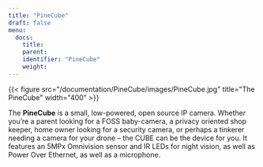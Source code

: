 ```yaml
---
title: "PineCube"
draft: false
menu:
  docs:
    title:
    parent:
    identifier: "PineCube"
    weight: 
---
```


{{< figure src="/documentation/PineCube/images/PineCube.jpg" title="The PineCube" width="400" >}}

The **PineCube** is a small, low-powered, open source IP camera. Whether you’re a parent looking for a FOSS baby-camera, a privacy oriented shop keeper, home owner looking for a security camera, or perhaps a tinkerer needing a camera for your drone – the CUBE can be the device for you. It features an 5MPx Omnivision sensor and IR LEDs for night vision, as well as Power Over Ethernet, as well as a microphone.
